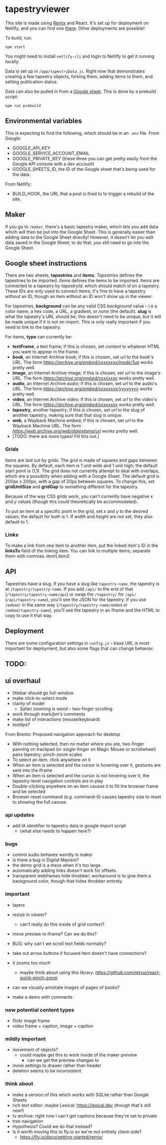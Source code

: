 # tapestryviewer

This site is made using [Remix](https://remix.run) and React. It's set up for deployment on Netlify, and you can find one [there](https://tapestryviewer.netlify.app). Other deployments are possible!

To build, run:

```
npm start
```

You might need to install `netlify-cli` and login to Netlify to get it running locally.

Data is set up in `/app/tapestryData.js`. Right now that demonstrates creating a few tapestry objects, forking them, adding items to them, and setting publication status. 

Data can also be pulled in from a [Google sheet](https://docs.google.com/spreadsheets/d/1EfdUXGmHdiJ5gcqZn4LdBJuXB0L6QZvKe3Vd7RP33SM/edit?usp=sharing). This is done by a prebuild script:

```
npm run prebuild
```


## Environmental variables

This is expecting to find the following, which should be in an `.env` file. From Google:

 - GOOGLE_API_KEY
 - GOOGLE_SERVICE_ACCOUNT_EMAIL
 - GOOGLE_PRIVATE_KEY (these three you can get pretty easily from the Google API console with a dev account)
 - GOOGLE_SHEETS_ID, the ID of the Google sheet that's being used for the data.

From Netlify:

 - BUILD_HOOK, the URL that a post is fired to to trigger a rebuild of the site.


## Maker

If you go to `/maker`, there's a basic tapestry maker, which lets you add data which will then be put into the Google Sheet. This is generally easier than adding data to the Google Sheet directly! However, it doesn't let you edit data saved in the Google Sheet; to do that, you still need to go into the Google Sheet.

## Google sheet instructions

There are two sheets, **tapestries** and **items**. *Tapestries* defines the tapestries to be imported. *Items* defines the items to be imported. Items are connected to a tapestry by _tapestryId_, which should match _id_ on a tapestry. These IDs are only used to connect items; it's fine to have a tapestry without an ID, though an item without an ID won't show up in the viewer. 

For tapestries, **background** can be any valid CSS _background_ value – i.e a color name, a hex code, a URL, a gradient, or _none_ (the default). **slug** is what the tapestry's URL should be; this doesn't need to be unique, but it will be made unique if it is not on import. This is only really important if you need to link to the tapestry.

For items, **type** can currently be:

 - **textFrame**, a text frame; if this is chosen, set _content_ to whatever HTML you want to appear in the frame. 
 - **book**, an Internet Archive book; if this is chosen, set _url_ to the book's URL. The form _https://archive.org/embed/xxxxxxxx/mode/1up_ works pretty well.
 - **image**, an Internet Archive image; if this is chosen, set _url_ to the image's URL. The form _https://archive.org/embed/xxxxxxxx_ works pretty well.
 - **audio**, an Internet Archive audio; if this is chosen, set _url_ to the audio's URL. The form _https://archive.org/embed/xxxxxxxx/yyyyyyyy_ works pretty well.
 - **video**, an Internet Archive video; if this is chosen, set _url_ to the video's URL. The form _https://archive.org/embed/xxxxxxxx_ works pretty well.
 - **tapestry**, another tapestry; if this is chosen, set _url_ to the slug of another tapestry, making sure that that slug is unique.
 - **web**, a Wayback Machine embed; if this is chosen, set _url_ to the Wayback Machine URL. The form _https://web.archive.org/web/datestamp/url_ works pretty well.
 - [TODO: there are more types! Fill this out.]

### Grids

Items are laid out by grids. The grid is made of squares and gaps between the squares. By default, each item is 1 unit wide and 1 unit high; the default start point is (1,1). The grid does not currently attempt to deal with overlaps, which are a possiblity when adding with a Google Sheet. The default grid is 200px x 200px, with a gap of 20px between squares. To change this, set **gridUnitSize** and **gridGap** to something different for the tapestry.

Because of the way CSS grids work, you can't currently have negative _x_ and _y_ values (though this could theoretically be accommodated).

To put an item at a specific point in the grid, set _x_ and _y_ to the desired values; the default for both is 1. If _width_ and _height_ are not set, they also default to 1.

### Links

To make a link from one item to another item, put the linked item's ID in the **linksTo** field of the linking item. You can link to multiple items; separate them with commas: _item1,item2_.

## API

Tapestries have a slug. If you have a slug like `tapestry-name`, the tapestry is at `/tapestry/tapestry-name`. If you add `/api/` to the end of that (`/tapestry/tapestry-name/api`) or swap the `/tapestry/` for `/api/` (`/api/tapestry-name`), you'll see the JSON for the tapestry. If you use `/embed/` in the same way (`/tapestry/tapestry-name/embed` or `/embed/tapestry-name`), you'll see the tapestry in an iframe and the HTML to copy to use it that way.

## Deployment

There are some configuration settings in `config.js` – base URL is most important for deployment, but also some flags that can change behavior.



## TODO:


## ui overhaul

 - titlebar should go full-window
 - make click-to-select mode
 - clarity of model
   - Safari zooming is weird – two-finger scrolling
 - work through mark/jim's comments
- make list of interactions (mouse/keyboard)
- tooltips?

From Brento:
Proposed navigation approach for desktop
 - With nothing selected, then no matter where you are, two-finger panning on trackpad (or single-finger on Magic Mouse or scrollwheel) pans tapestry; pinch-zoom scales
 - To select an item, click anywhere on it
 - When an item is selected and the cursor is hovering over it, gestures are sent into the iframe
 - When an item is selected and the cursor is not hovering over it, the tapestry-level navigation controls are in play
 - Double-clicking anywhere on an item causes it to fill the browser frame and be selected
 - Browser reset command (e.g. command-0) causes tapestry size to reset to showing the full canvas


### api updates
 - add IA identifier to tapestry data in google import script
   - (what else needs to happen here?)

### bugs

 - control audio behaves weirdly in maker
 - is there a bug in Digital Maoism?
 - the demo grid is a mess when it's too large.
 - automatically adding links doesn't work for offsets.
 - transparent webframes hide throbber; workaround is to give them a background color, though that hides throbber entirely.
### important

 - layers
 - resize in viewer?
   - can't really do this inside of grid context?

 - move preview to iframe? Can we do this?
 - BUG: why can't we scroll text fields normally?
 - take out arrow buttons if focused item doesn't have connections?

 - it zooms too much
   - maybe think about using this library: https://github.com/retyui/react-quick-pinch-zoom  
 - can we visually annotate images of pages of books?
 - make a demo with comments

### new potential content types
 - flickr image frame
 - video frame + caption, image + caption

### mildly important

 - movement of objects?
   - could maybe get this to work inside of the maker preview
     - can we get the preview changes to 
 - move settings to drawer rather than header
 - deletion seems to be inconsistent

### think about

 - make a version of this which works with SQLite rather than Google Sheets
 - rich text editor: maybe Lexical: https://lexical.dev (though that's still new!)
 - tv archive: right now I can't get captions because they're set to private
 - tree navigation
 - Hypothesis? Could we do that instead?
 - Is it worth moving this to fly.io so we're not entirely client-side?
   - https://fly.io/docs/getting-started/remix/
